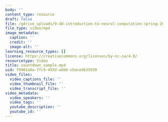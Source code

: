 ```yaml
---
body: ''
content_type: resource
draft: false
file: /gdrive_uploads/9-40-introduction-to-neural-computation-spring-2018/1hMMP27BjGDMmTJl6vGnT5lWBSdvvB7N3/countdown_sample.mp4
file_type: video/mp4
image_metadata:
  caption: ''
  credit: ''
  image-alt: ''
learning_resource_types: []
license: https://creativecommons.org/licenses/by-nc-sa/4.0/
resourcetype: Video
title: countdown_sample.mp4
uid: f9901a0a-7fc9-493d-abb6-cbacedb35939
video_files:
  video_captions_file: ''
  video_thumbnail_file: ''
  video_transcript_file: ''
video_metadata:
  video_speakers: ''
  video_tags: ''
  youtube_description: ''
  youtube_id: ''
---
```

